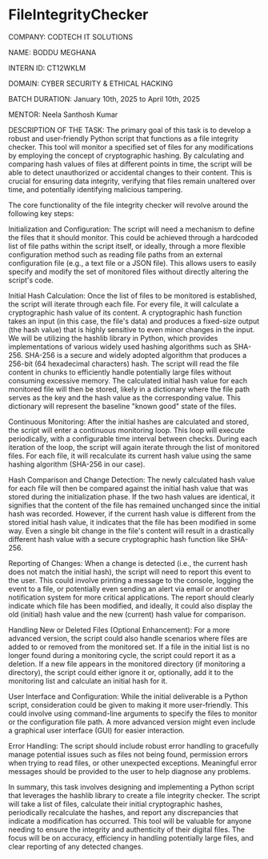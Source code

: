 # FileIntegrityChecker
COMPANY: CODTECH IT SOLUTIONS

NAME: BODDU MEGHANA

INTERN ID: CT12WKLM

DOMAIN: CYBER SECURITY & ETHICAL HACKING

BATCH DURATION: January 10th, 2025 to April 10th, 2025

MENTOR: Neela Santhosh Kumar

DESCRIPTION OF THE TASK:
The primary goal of this task is to develop a robust and user-friendly Python script that functions as a file integrity checker. This tool will monitor a specified set of files for any modifications by employing the concept of cryptographic hashing. By calculating and comparing hash values of files at different points in time, the script will be able to detect unauthorized or accidental changes to their content. This is crucial for ensuring data integrity, verifying that files remain unaltered over time, and potentially identifying malicious tampering.

The core functionality of the file integrity checker will revolve around the following key steps:

Initialization and Configuration: The script will need a mechanism to define the files that it should monitor. This could be achieved through a hardcoded list of file paths within the script itself, or ideally, through a more flexible configuration method such as reading file paths from an external configuration file (e.g., a text file or a JSON file). This allows users to easily specify and modify the set of monitored files without directly altering the script's code.

Initial Hash Calculation: Once the list of files to be monitored is established, the script will iterate through each file. For every file, it will calculate a cryptographic hash value of its content. A cryptographic hash function takes an input (in this case, the file's data) and produces a fixed-size output (the hash value) that is highly sensitive to even minor changes in the input. We will be utilizing the hashlib library in Python, which provides implementations of various widely used hashing algorithms such as SHA-256. SHA-256 is a secure and widely adopted algorithm that produces a 256-bit (64 hexadecimal characters) hash. The script will read the file content in chunks to efficiently handle potentially large files without consuming excessive memory. The calculated initial hash value for each monitored file will then be stored, likely in a dictionary where the file path serves as the key and the hash value as the corresponding value. This dictionary will represent the baseline "known good" state of the files.  

Continuous Monitoring: After the initial hashes are calculated and stored, the script will enter a continuous monitoring loop. This loop will execute periodically, with a configurable time interval between checks. During each iteration of the loop, the script will again iterate through the list of monitored files. For each file, it will recalculate its current hash value using the same hashing algorithm (SHA-256 in our case).

Hash Comparison and Change Detection: The newly calculated hash value for each file will then be compared against the initial hash value that was stored during the initialization phase. If the two hash values are identical, it signifies that the content of the file has remained unchanged since the initial hash was recorded. However, if the current hash value is different from the stored initial hash value, it indicates that the file has been modified in some way. Even a single bit change in the file's content will result in a drastically different hash value with a secure cryptographic hash function like SHA-256.  

Reporting of Changes: When a change is detected (i.e., the current hash does not match the initial hash), the script will need to report this event to the user. This could involve printing a message to the console, logging the event to a file, or potentially even sending an alert via email or another notification system for more critical applications. The report should clearly indicate which file has been modified, and ideally, it could also display the old (initial) hash value and the new (current) hash value for comparison.

Handling New or Deleted Files (Optional Enhancement): For a more advanced version, the script could also handle scenarios where files are added to or removed from the monitored set. If a file in the initial list is no longer found during a monitoring cycle, the script could report it as a deletion. If a new file appears in the monitored directory (if monitoring a directory), the script could either ignore it or, optionally, add it to the monitoring list and calculate an initial hash for it.

User Interface and Configuration: While the initial deliverable is a Python script, consideration could be given to making it more user-friendly. This could involve using command-line arguments to specify the files to monitor or the configuration file path. A more advanced version might even include a graphical user interface (GUI) for easier interaction.

Error Handling: The script should include robust error handling to gracefully manage potential issues such as files not being found, permission errors when trying to read files, or other unexpected exceptions. Meaningful error messages should be provided to the user to help diagnose any problems.

In summary, this task involves designing and implementing a Python script that leverages the hashlib library to create a file integrity checker. The script will take a list of files, calculate their initial cryptographic hashes, periodically recalculate the hashes, and report any discrepancies that indicate a modification has occurred. This tool will be valuable for anyone needing to ensure the integrity and authenticity of their digital files. The focus will be on accuracy, efficiency in handling potentially large files, and clear reporting of any detected changes.
